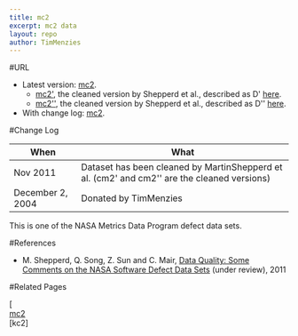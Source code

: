 ```yaml
---
title: mc2
excerpt: mc2 data
layout: repo
author: TimMenzies
---
```



#URL

  * Latest version: [mc2](https://terapromise.csc.ncsu.edu:8443/svn/repo/defect/mccabehalsted/mc/mc2/mc2).
      * [mc2'](https://terapromise.csc.ncsu.edu:8443/svn/repo/defect/mccabehalsted/mc/mc2/d), the cleaned version by Shepperd et al., described as D' [here](http://nasa-softwaredefectdatasets.wikispaces.com/home).
      * [mc2''](https://terapromise.csc.ncsu.edu:8443/svn/repo/defect/mccabehalsted/mc/mc2/dd), the cleaned version by Shepperd et al., described as D'' [here](http://nasa-softwaredefectdatasets.wikispaces.com/home).
  * With change log: [mc2](https://terapromise.csc.ncsu.edu:8443/svn/repo/defect/mccabehalsted/mc/mc2/mc2).


#Change Log

When | What---- | ----
Nov 2011 | Dataset has been cleaned by MartinShepperd et al. (cm2' and cm2'' are the cleaned versions)
December 2, 2004 | Donated by TimMenzies

This is one of the NASA Metrics Data Program defect data sets.

#References

  * M. Shepperd, Q. Song, Z. Sun and C. Mair, [Data Quality: Some Comments on the NASA Software Defect Data Sets](http://goo.gl/OlHNh) (under review), 2011

#Related Pages

[<br>
[mc2](mc1]) <br>
[kc2]